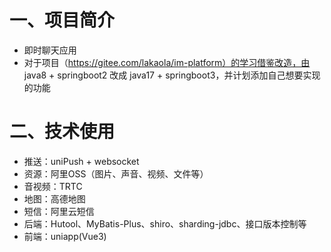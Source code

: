 # 一、项目简介
- 即时聊天应用
- 对于项目（https://gitee.com/lakaola/im-platform）的学习借鉴改造，由 java8 + springboot2 改成 java17 + springboot3，并计划添加自己想要实现的功能
# 二、技术使用
- 推送：uniPush + websocket
- 资源：阿里OSS（图片、声音、视频、文件等）
- 音视频：TRTC
- 地图：高德地图
- 短信：阿里云短信
- 后端：Hutool、MyBatis-Plus、shiro、sharding-jdbc、接口版本控制等
- 前端：uniapp(Vue3)